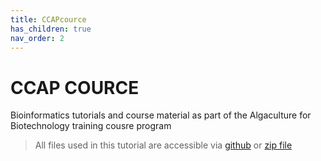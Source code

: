 ```yaml
---
title: CCAPcource
has_children: true
nav_order: 2
---
```


# CCAP COURCE

Bioinformatics tutorials and course material as part of the Algaculture for Biotechnology training cousre program


> All files used in this tutorial are accessible via [github](https://github.com/FDBoever/CCAP_course) or [zip file](https://github.com/FDBoever/CCAP_course/archive/main.zip)


